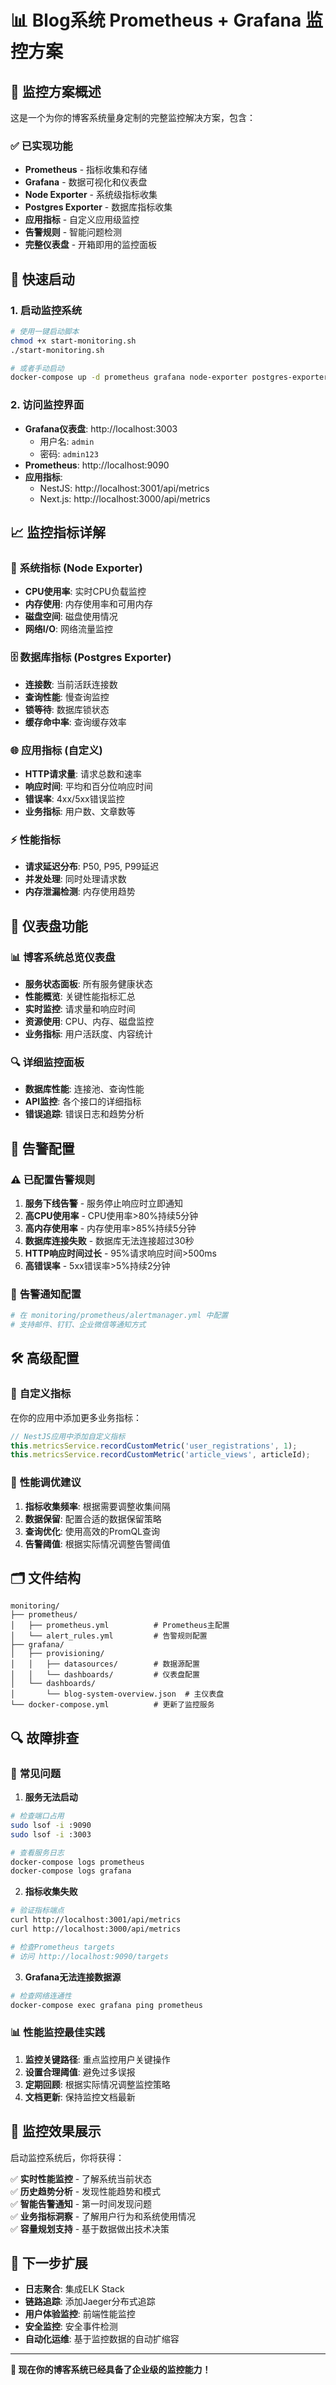 # 📊 Blog系统 Prometheus + Grafana 监控方案

## 🎯 监控方案概述

这是一个为你的博客系统量身定制的完整监控解决方案，包含：

### ✅ **已实现功能**
- **Prometheus** - 指标收集和存储
- **Grafana** - 数据可视化和仪表盘
- **Node Exporter** - 系统级指标收集
- **Postgres Exporter** - 数据库指标收集
- **应用指标** - 自定义应用级监控
- **告警规则** - 智能问题检测
- **完整仪表盘** - 开箱即用的监控面板

## 🚀 快速启动

### 1. 启动监控系统
```bash
# 使用一键启动脚本
chmod +x start-monitoring.sh
./start-monitoring.sh

# 或者手动启动
docker-compose up -d prometheus grafana node-exporter postgres-exporter
```

### 2. 访问监控界面
- **Grafana仪表盘**: http://localhost:3003
  - 用户名: `admin`
  - 密码: `admin123`
- **Prometheus**: http://localhost:9090
- **应用指标**:
  - NestJS: http://localhost:3001/api/metrics
  - Next.js: http://localhost:3000/api/metrics

## 📈 监控指标详解

### 🔧 **系统指标** (Node Exporter)
- **CPU使用率**: 实时CPU负载监控
- **内存使用**: 内存使用率和可用内存
- **磁盘空间**: 磁盘使用情况
- **网络I/O**: 网络流量监控

### 🗄️ **数据库指标** (Postgres Exporter)
- **连接数**: 当前活跃连接数
- **查询性能**: 慢查询监控
- **锁等待**: 数据库锁状态
- **缓存命中率**: 查询缓存效率

### 🌐 **应用指标** (自定义)
- **HTTP请求量**: 请求总数和速率
- **响应时间**: 平均和百分位响应时间
- **错误率**: 4xx/5xx错误监控
- **业务指标**: 用户数、文章数等

### ⚡ **性能指标**
- **请求延迟分布**: P50, P95, P99延迟
- **并发处理**: 同时处理请求数
- **内存泄漏检测**: 内存使用趋势

## 🎨 仪表盘功能

### 📊 **博客系统总览仪表盘**
- **服务状态面板**: 所有服务健康状态
- **性能概览**: 关键性能指标汇总
- **实时监控**: 请求量和响应时间
- **资源使用**: CPU、内存、磁盘监控
- **业务指标**: 用户活跃度、内容统计

### 🔍 **详细监控面板**
- **数据库性能**: 连接池、查询性能
- **API监控**: 各个接口的详细指标
- **错误追踪**: 错误日志和趋势分析

## 🚨 告警配置

### ⚠️ **已配置告警规则**
1. **服务下线告警** - 服务停止响应时立即通知
2. **高CPU使用率** - CPU使用率>80%持续5分钟
3. **高内存使用率** - 内存使用率>85%持续5分钟
4. **数据库连接失败** - 数据库无法连接超过30秒
5. **HTTP响应时间过长** - 95%请求响应时间>500ms
6. **高错误率** - 5xx错误率>5%持续2分钟

### 📧 **告警通知配置**
```yaml
# 在 monitoring/prometheus/alertmanager.yml 中配置
# 支持邮件、钉钉、企业微信等通知方式
```

## 🛠️ 高级配置

### 📝 **自定义指标**
在你的应用中添加更多业务指标：

```typescript
// NestJS应用中添加自定义指标
this.metricsService.recordCustomMetric('user_registrations', 1);
this.metricsService.recordCustomMetric('article_views', articleId);
```

### 🔧 **性能调优建议**
1. **指标收集频率**: 根据需要调整收集间隔
2. **数据保留**: 配置合适的数据保留策略
3. **查询优化**: 使用高效的PromQL查询
4. **告警阈值**: 根据实际情况调整告警阈值

## 🗂️ 文件结构

```
monitoring/
├── prometheus/
│   ├── prometheus.yml          # Prometheus主配置
│   └── alert_rules.yml         # 告警规则配置
├── grafana/
│   ├── provisioning/
│   │   ├── datasources/        # 数据源配置
│   │   └── dashboards/         # 仪表盘配置
│   └── dashboards/
│       └── blog-system-overview.json  # 主仪表盘
└── docker-compose.yml          # 更新了监控服务
```

## 🔍 故障排查

### 🚫 **常见问题**

1. **服务无法启动**
```bash
# 检查端口占用
sudo lsof -i :9090
sudo lsof -i :3003

# 查看服务日志
docker-compose logs prometheus
docker-compose logs grafana
```

2. **指标收集失败**
```bash
# 验证指标端点
curl http://localhost:3001/api/metrics
curl http://localhost:3000/api/metrics

# 检查Prometheus targets
# 访问 http://localhost:9090/targets
```

3. **Grafana无法连接数据源**
```bash
# 检查网络连通性
docker-compose exec grafana ping prometheus
```

### 📊 **性能监控最佳实践**

1. **监控关键路径**: 重点监控用户关键操作
2. **设置合理阈值**: 避免过多误报
3. **定期回顾**: 根据实际情况调整监控策略
4. **文档更新**: 保持监控文档最新

## 🎉 监控效果展示

启动监控系统后，你将获得：

✅ **实时性能监控** - 了解系统当前状态  
✅ **历史趋势分析** - 发现性能趋势和模式  
✅ **智能告警通知** - 第一时间发现问题  
✅ **业务指标洞察** - 了解用户行为和系统使用情况  
✅ **容量规划支持** - 基于数据做出技术决策  

## 🚀 下一步扩展

- **日志聚合**: 集成ELK Stack
- **链路追踪**: 添加Jaeger分布式追踪
- **用户体验监控**: 前端性能监控
- **安全监控**: 安全事件检测
- **自动化运维**: 基于监控数据的自动扩缩容

---

**🎯 现在你的博客系统已经具备了企业级的监控能力！** 
